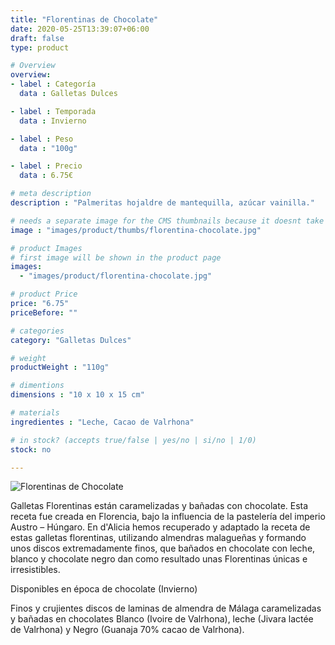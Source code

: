 ```yaml
---
title: "Florentinas de Chocolate"
date: 2020-05-25T13:39:07+06:00
draft: false
type: product

# Overview
overview:
- label : Categoría
  data : Galletas Dulces

- label : Temporada
  data : Invierno

- label : Peso
  data : "100g"

- label : Precio
  data : 6.75€

# meta description
description : "Palmeritas hojaldre de mantequilla, azúcar vainilla."

# needs a separate image for the CMS thumbnails because it doesnt take arrays (slideshow images)
image : "images/product/thumbs/florentina-chocolate.jpg"

# product Images
# first image will be shown in the product page
images:
  - "images/product/florentina-chocolate.jpg"

# product Price
price: "6.75"
priceBefore: ""

# categories
category: "Galletas Dulces"

# weight
productWeight : "110g"

# dimentions
dimensions : "10 x 10 x 15 cm"

# materials
ingredientes : "Leche, Cacao de Valrhona"

# in stock? (accepts true/false | yes/no | si/no | 1/0)
stock: no

---
```

![Florentinas de Chocolate](/images/product/florentina-chocolate.jpg "Florentinas de Chocolate")

Galletas Florentinas están caramelizadas y bañadas con chocolate. Esta receta fue creada en Florencia, bajo la influencia de la pastelería del imperio Austro – Húngaro. En d'Alicia hemos recuperado y adaptado la receta de estas galletas florentinas, utilizando almendras malagueñas y formando unos discos extremadamente finos, que bañados en chocolate con leche, blanco y chocolate negro dan como resultado unas Florentinas únicas e irresistibles.

Disponibles en época de chocolate (Invierno)

Finos y crujientes discos de laminas de almendra de Málaga caramelizadas y bañadas en chocolates Blanco (Ivoire de Valrhona), leche (Jivara lactée de Valrhona) y Negro (Guanaja 70% cacao de Valrhona).

